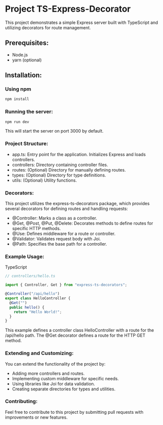 # Project TS-Express-Decorator

This project demonstrates a simple Express server built with TypeScript and utilizing decorators for route management.

## Prerequisites:

- Node.js
- yarn (optional)

## Installation:

### Using npm

```bash
npm install
```

### Running the server:

```bash
npm run dev
```

This will start the server on port 3000 by default.

### Project Structure:

- app.ts: Entry point for the application. Initializes Express and loads controllers.
- controllers: Directory containing controller files.
- routes: (Optional) Directory for manually defining routes.
- types: (Optional) Directory for type definitions.
- utils: (Optional) Utility functions.

### Decorators:

This project utilizes the express-ts-decorators package, which provides several decorators for defining routes and handling requests:

- @Controller: Marks a class as a controller.
- @Get, @Post, @Put, @Delete: Decorates methods to define routes for specific HTTP methods.
- @Use: Defines middleware for a route or controller.
- @Validator: Validates request body with Joi.
- @Path: Specifies the base path for a controller.

### Example Usage:

TypeScript

```typescript
// controllers/hello.ts

import { Controller, Get } from "express-ts-decorators";

@Controller("/api/hello")
export class HelloController {
  @Get("")
  public hello() {
    return "Hello World!";
  }
}
```

This example defines a controller class HelloController with a route for the /api/hello path. The @Get decorator defines a route for the HTTP GET method.

### Extending and Customizing:

You can extend the functionality of the project by:

- Adding more controllers and routes.
- Implementing custom middleware for specific needs.
- Using libraries like Joi for data validation.
- Creating separate directories for types and utilities.

### Contributing:

Feel free to contribute to this project by submitting pull requests with improvements or new features.
